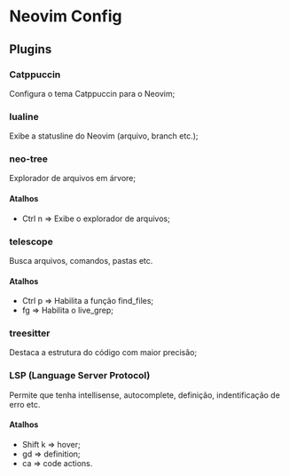 # Neovim Config

## Plugins

### Catppuccin 

Configura o tema Catppuccin para o Neovim;

### lualine

Exibe a statusline do Neovim (arquivo, branch etc.);

### neo-tree

Explorador de arquivos em árvore;

#### Atalhos

- Ctrl n => Exibe o explorador de arquivos;

### telescope

Busca arquivos, comandos, pastas etc.

#### Atalhos

- Ctrl p => Habilita a função find_files;
- <leader>fg => Habilita o live_grep;

### treesitter

Destaca a estrutura do código com maior precisão;

### LSP (Language Server Protocol)

Permite que tenha intellisense, autocomplete, definição, indentificação de erro etc.

#### Atalhos

- Shift k => hover;
- gd => definition;
- <leader>ca => code actions.

